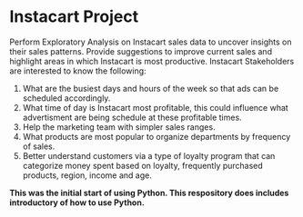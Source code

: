 # Instacart Project

Perform Exploratory Analysis on Instacart sales data to uncover insights on their sales patterns. Provide suggestions to improve current sales and highlight areas in which Instacart is most productive.
Instacart Stakeholders are interested to know the following:
1) What are the busiest days and hours of the week so that ads can be scheduled accordingly.
2) What time of day is Instacart most profitable, this could influence what advertisment are being schedule at these profitable times.
3) Help the marketing team with simpler sales ranges.
4) What products are most popular to organize departments by frequency of sales.
5) Better understand customers via a type of loyalty program that can categorize money spent based on loyalty, frequently purchased products, region, income and age.

**This was the initial start of using Python. This respository does includes introductory of how to use Python.**
